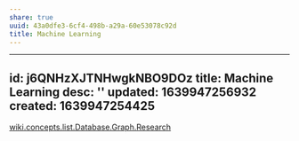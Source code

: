 ```yaml
---
share: true
uuid: 43a0dfe3-6cf4-498b-a29a-60e53078c92d
title: Machine Learning
---
```

---
id: j6QNHzXJTNHwgkNBO9DOz
title: Machine Learning
desc: ''
updated: 1639947256932
created: 1639947254425
---

[wiki.concepts.list.Database.Graph.Research](/undefined)